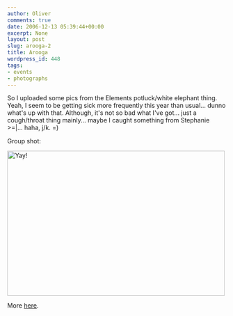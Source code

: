 ```yaml
---
author: Oliver
comments: true
date: 2006-12-13 05:39:44+00:00
excerpt: None
layout: post
slug: arooga-2
title: Arooga
wordpress_id: 448
tags:
- events
- photographs
---
```


So I uploaded some pics from the Elements potluck/white elephant thing.  Yeah, I seem to be getting sick more frequently this year than usual... dunno what's up with that.  Although, it's not so bad what I've got... just a cough/throat thing mainly... maybe I caught something from Stephanie >=|... haha, j/k. =)

Group shot:

<a href="http://www.flickr.com/photos/owiber/321043881/" title="Photo Sharing"><img src="http://static.flickr.com/143/321043881_4179f0440d.jpg" width="500" height="333" alt="Yay!" /></a>

More <a href="http://www.flickr.com/photos/owiber/sets/72157594417854169/">here</a>.